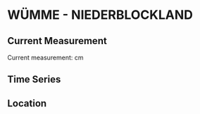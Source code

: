 # WÜMME - NIEDERBLOCKLAND

## Current Measurement

Current measurement: <Value topic="rivers/pegel-online/WÜMME/NIEDERBLOCKLAND/measurementValue"/> cm

## Time Series

<TimeSeries topic="rivers/pegel-online/WÜMME/NIEDERBLOCKLAND/measurementValue" period="week" />

## Location

<WorldMap>
  <Marker lat="53.16150431477514" lon="8.826504838107983" labelTopic="rivers/pegel-online/WÜMME/NIEDERBLOCKLAND" />
</WorldMap>
